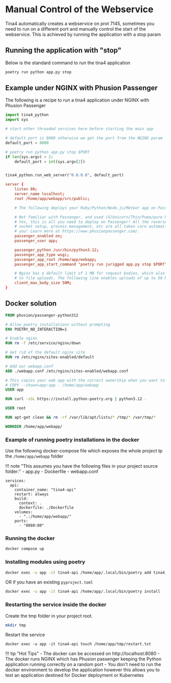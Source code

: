 # Manual Control of the Webservice

Tina4 automatically creates a webservice on prot 7145, sometimes you need to run on a different port and manually control the start of the webservice.
This is achieved by running the application with a stop param

## Running the application with "stop"

Below is the standard command to run the tina4 application

```bash
poetry run python app.py stop
```

## Example under NGINX with Phusion Passenger

The following is a recipe to run a tina4 application under NGINX with Phusion Passenger

```python title="app.py"
import tina4_python
import sys

# start other threaded services here before starting the main app

# default port is 8080 otherwise we get the port from the NGINX param
default_port = 8080

# poetry run python app.py stop $PORT
if len(sys.argv) > 2:
    default_port = int(sys.argv[2])


tina4_python.run_web_server("0.0.0.0", default_port)
```


```conf title="webapp.conf"
server {
    listen 80;
    server_name localhost;
    root /home/app/webapp/src/public;

    # The following deploys your Ruby/Python/Node.js/Meteor app on Passenger.

    # Not familiar with Passenger, and used (G)Unicorn/Thin/Puma/pure Node before?
    # Yes, this is all you need to deploy on Passenger! All the reverse proxying,
    # socket setup, process management, etc are all taken care automatically for
    # you! Learn more at https://www.phusionpassenger.com/.
    passenger_enabled on;
    passenger_user app;

    passenger_python /usr/bin/python3.12;
    passenger_app_type wsgi;
    passenger_app_root /home/app/webapp;
    passenger_app_start_command "poetry run jurigged app.py stop $PORT";

    # Nginx has a default limit of 1 MB for request bodies, which also applies
    # to file uploads. The following line enables uploads of up to 50 MB:
    client_max_body_size 50M;
}
```

## Docker solution 

```Dockerfile title="Dockerfile"
FROM phusion/passenger-python312

# Allow poetry installations without prompting
ENV POETRY_NO_INTERACTION=1

# Enable nginx
RUN rm -f /etc/service/nginx/down

# Get rid of the default nginx site
RUN rm /etc/nginx/sites-enabled/default

# Add our webapp.conf
ADD ./webapp.conf /etc/nginx/sites-enabled/webapp.conf

# This copies your web app with the correct ownership when you want to deploy
# COPY --chown=app:app . /home/app/webapp
USER app

RUN curl -sSL https://install.python-poetry.org | python3.12 -

USER root

RUN apt-get clean && rm -rf /var/lib/apt/lists/* /tmp/* /var/tmp/*

WORKDIR /home/app/webapp/

```

### Example of running poetry installations in the docker

Use the following docker-compose file which exposes the whole project tp the `/home/app/webapp` folder

!!! note "This assumes you have the following files in your project source folder:"
    - app.py
    - Dockerfile
    - webapp.conf


```DockerCompose title="docker-compose.yml"
services:
  api:
    container_name: "tina4-api"
    restart: always
    build:
      context: .
      dockerfile: ./Dockerfile
    volumes:
      - ".:/home/app/webapp/"
    ports:
      - "8080:80"
```

### Running the docker

```bash
docker compose up
```

### Installing modules using poetry

```bash
docker exec -u app -it tina4-api /home/app/.local/bin/poetry add tina4_python
```
OR if you have an existing `pyproject.toml`
```bash
docker exec -u app -it tina4-api /home/app/.local/bin/poetry install
```

### Restarting the service inside the docker

Create the tmp folder in your project root.
```bash
mkdir tmp
```

Restart the service
```
docker exec -u app -it tina4-api touch /home/app/tmp/restart.txt
```

!!! tip "Hot Tips"
    - The docker can be accessed on http://localhost:8080
    - The docker runs NGINX which has Phusion passenger keeping the Python application running correctly on a random port
    - You don't need to run the docker environment to develop the application however this allows you to test an application destined for Docker deployment or Kubernetes

